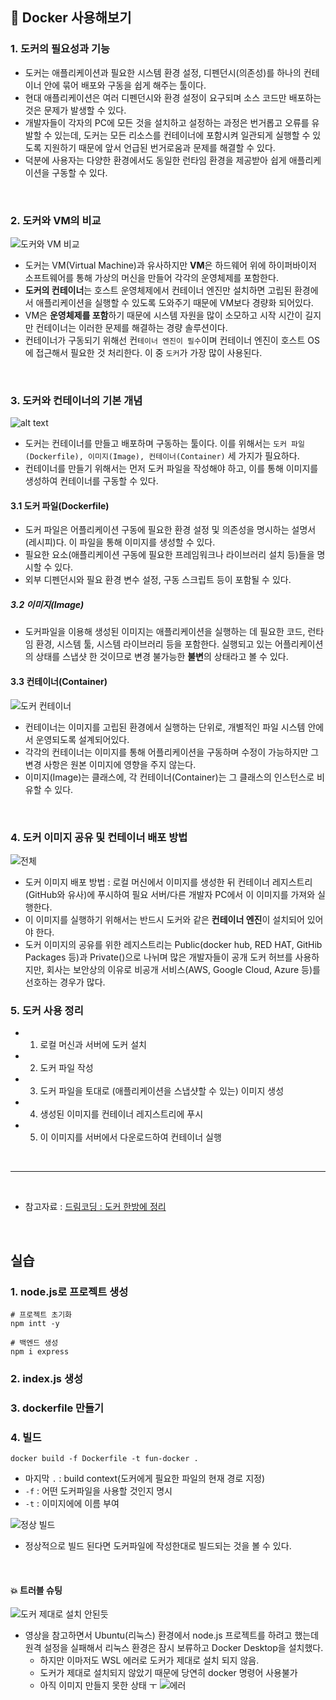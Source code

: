 ## 🐳 Docker 사용해보기
  
### 1. 도커의 필요성과 기능
- 도커는 애플리케이션과 필요한 시스템 환경 설정, 디펜던시(의존성)를 하나의 컨테이너 안에 묶어 배포와 구동을 쉽게 해주는 툴이다.
- 현대 애플리케이션은 여러 디펜던시와 환경 설정이 요구되며 소스 코드만 배포하는 것은 문제가 발생할 수 있다.
- 개발자들이 각자의 PC에 모든 것을 설치하고 설정하는 과정은 번거롭고 오류를 유발할 수 있는데, 도커는 모든 리소스를 컨테이너에 포함시켜 일관되게 실행할 수 있도록 지원하기 때문에 앞서 언급된 번거로움과 문제를 해결할 수 있다.
- 덕분에 사용자는 다양한 환경에서도 동일한 런타임 환경을 제공받아 쉽게 애플리케이션을 구동할 수 있다.

</br>

### 2. 도커와 VM의 비교
![도커와 VM 비교](image-1.png)
- 도커는 VM(Virtual Machine)과 유사하지만 **VM**은 하드웨어 위에 하이퍼바이저 소프트웨어를 통해 가상의 머신을 만들어 각각의 운영체제를 포함한다.
- **도커의 컨테이너**는 호스트 운영체제에서 컨테이너 엔진만 설치하면 고립된 환경에서 애플리케이션을 실행할 수 있도록 도와주기 때문에 VM보다 경량화 되어있다.
- VM은 **운영체제를 포함**하기 때문에 시스템 자원을 많이 소모하고 시작 시간이 길지만 컨테이너는 이러한 문제를 해결하는 경량 솔루션이다.
- 컨테이너가 구동되기 위해선 컨`테이너 엔진이 필수`이며 컨테이너 엔진이 호스트 OS에 접근해서 필요한 것 처리한다. 이 중 `도커`가 가장 많이 사용된다.

</br>

### 3. 도커와 컨테이너의 기본 개념
![alt text](image-2.png)
- 도커는 컨테이너를 만들고 배포하며 구동하는 툴이다. 이를 위해서는 `도커 파일(Dockerfile), 이미지(Image), 컨테이너(Container)` 세 가지가 필요하다.
- 컨테이너를 만들기 위해서는 먼저 도커 파일을 작성해야 하고, 이를 통해 이미지를 생성하여 컨테이너를 구동할 수 있다.

#### 3.1 도커 파일(Dockerfile)
- 도커 파일은 어플리케이션 구동에 필요한 환경 설정 및 의존성을 명시하는 설명서(레시피)다. 이 파일을 통해 이미지를 생성할 수 있다.
- 필요한 요소(애플리케이션 구동에 필요한 프레임워크나 라이브러리 설치 등)들을 명시할 수 있다.
- 외부 디펜던시와 필요 환경 변수 설정, 구동 스크립트 등이 포함될 수 있다.


##### 3.2 이미지(Image)
- 도커파일을 이용해 생성된 이미지는 애플리케이션을 실행하는 데 필요한 코드, 런타임 환경, 시스템 툴, 시스템 라이브러리 등을 포함한다. 실행되고 있는 어플리케이션의 상태를 스냅샷 한 것이므로 변경 불가능한 **불변**의 상태라고 볼 수 있다.

#### 3.3 컨테이너(Container)
![도커 컨테이너](image.png)
- 컨테이너는 이미지를 고립된 환경에서 실행하는 단위로, 개별적인 파일 시스템 안에서 운영되도록 설계되어있다.
- 각각의 컨테이너는 이미지를 통해 어플리케이션을 구동하며 수정이 가능하지만 그 변경 사항은 원본 이미지에 영향을 주지 않는다.
- 이미지(Image)는 클래스에, 각 컨테이너(Container)는 그 클래스의 인스턴스로 비유할 수 있다.

</br>

### 4. 도커 이미지 공유 및 컨테이너 배포 방법
![전체](image-3.png)
- 도커 이미지 배포 방법 : 로컬 머신에서 이미지를 생성한 뒤 컨테이너 레지스트리(GitHub와 유사)에 푸시하여 필요 서버/다른 개발자 PC에서 이 이미지를 가져와 실행한다.
- 이 이미지를 실행하기 위해서는 반드시 도커와 같은 **컨테이너 엔진**이 설치되어 있어야 한다.
- 도커 이미지의 공유를 위한 레지스트리는 Public(docker hub, RED HAT, GitHib Packages 등)과 Private()으로 나뉘며 많은 개발자들이 공개 도커 허브를 사용하지만, 회사는 보안상의 이유로 비공개 서비스(AWS, Google Cloud, Azure 등)를 선호하는 경우가 많다.


### 5. ️도커 사용 정리
- 1. 로컬 머신과 서버에 도커 설치
- 2. 도커 파일 작성
- 3. 도커 파일을 토대로 (애플리케이션을 스냅샷할 수 있는) 이미지 생성
- 4. 생성된 이미지를 컨테이너 레지스트리에 푸시
- 5. 이 이미지를 서버에서 다운로드하여 컨테이너 실행

</br>

---

</br>

- 참고자료 : [드림코딩 : 도커 한방에 정리](https://www.youtube.com/watch?v=LXJhA3VWXFA&t=574s)


</br>

## 실습

### 1. node.js로 프로젝트 생성
```
# 프로젝트 초기화
npm intt -y

# 백엔드 생성
npm i express
```

### 2. index.js 생성

### 3. dockerfile 만들기

### 4. 빌드
```
docker build -f Dockerfile -t fun-docker .
```
  - 마지막 `.` : build context(도커에게 필요한 파일의 현재 경로 지정)
  - `-f` : 어떤 도커파일을 사용할 것인지 명시
  - `-t` : 이미지에에 이름 부여

  ![정상 빌드](image-9.png)
  - 정상적으로 빌드 된다면 도커파일에 작성한대로 빌드되는 것을 볼 수 있다.

</br>

#### 💥 트러블 슈팅
![도커 제대로 설치 안된듯](image-10.png)
  - 영상을 참고하면서 Ubuntu(리눅스) 환경에서 node.js 프로젝트를 하려고 했는데 원격 설정을 실패해서 리눅스 환경은 잠시 보류하고 Docker Desktop을 설치했다.
    - 하지만 이마저도 WSL 에러로 도커가 제대로 설치 되지 않음.
    - 도커가 제대로 설치되지 않았기 때문에 당연히 docker 명령어 사용불가
    - 아직 이미지 만들지 못한 상태 ㅜ
![에러](image-11.png)